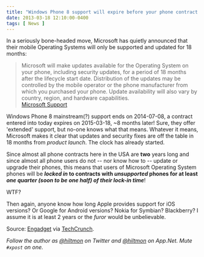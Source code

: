 ```yaml
---
title: "Windows Phone 8 support will expire before your phone contract does"
date: 2013-03-18 12:10:00-0400
tags: [ News ]
---
```


In a seriously bone-headed move, Microsoft has quietly announced that their mobile Operating Systems will only be supported and updated for 18 months:

> Microsoft will make updates available for the Operating System on your phone, including security updates, for a period of 18 months after the lifecycle start date. Distribution of the updates may be controlled by the mobile operator or the phone manufacturer from which you purchased your phone. Update availability will also vary by country, region, and hardware capabilities.  
> [Microsoft Support](http://support.microsoft.com/lifecycle/search/default.aspx?sort=PN&alpha=windows+phone&Filter=FilterNO)

Windows Phone 8 mainstream<span class="light">(?)</span> support ends on 2014-07-08, a contract entered into today expires on 2015-03-18, ~8 months later! Sure, they offer 'extended' support, but no-one knows what that means. Whatever it means, Microsoft makes it clear that updates and security fixes are off the table in 18 months from *product launch*. The clock has already started.

Since almost all phone contracts here in the USA are **two** years long and since almost all phone users do not -- nor know how to -- update or upgrade their phones, this means that users of Microsoft Operating System phones will be ***locked in* to contracts with *unsupported* phones for at least *one quarter (soon to be one half) of their lock-in time***!

WTF?

Then again, anyone know how long Apple provides support for iOS versions? Or Google for Android versions? Nokia for Symbian? Blackberry? I assume it is at least 2 years or the *furor* would be unbelievable.

Source: [Engadget](http://www.engadget.com/2013/03/18/microsoft-windows-phone-8-mango-support/) via [TechCrunch](http://techcrunch.com/2013/03/18/microsoft-says-windows-phone-8-support-ends-july-2014-still-no-official-successor-announced/?ncid=tcdaily).

*Follow the author as [@hiltmon](https://twitter.com/hiltmon) on Twitter and [@hiltmon](http://alpha.app.net/hiltmon) on App.Net. Mute `#xpost` on one.*
